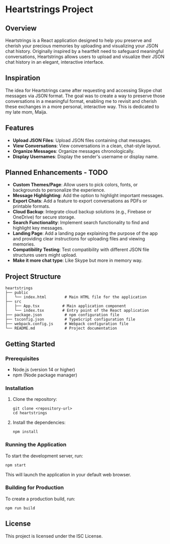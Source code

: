 # Heartstrings Project

## Overview

Heartstrings is a React application designed to help you preserve and cherish your precious memories by uploading and visualizing your JSON chat history. Originally inspired by a heartfelt need to safeguard meaningful conversations, Heartstrings allows users to upload and visualize their JSON chat history in an elegant, interactive interface.

## Inspiration

The idea for Heartstrings came after requesting and accessing Skype chat messages via JSON format. The goal was to create a way to preserve those conversations in a meaningful format, enabling me to revisit and cherish these exchanges in a more personal, interactive way. This is dedicated to my late mom, Maija.

## Features

- **Upload JSON Files**: Upload JSON files containing chat messages.
- **View Conversations**: View conversations in a clean, chat-style layout.
- **Organize Messages**: Organize messages chronologically.
- **Display Usernames**: Display the sender's username or display name.

## Planned Enhancements - TODO

- **Custom Themes/Page**: Allow users to pick colors, fonts, or backgrounds to personalize the experience.
- **Message Highlighting**: Add the option to highlight important messages.
- **Export Chats**: Add a feature to export conversations as PDFs or printable formats.
- **Cloud Backup**: Integrate cloud backup solutions (e.g., Firebase or OneDrive) for secure storage.
- **Search Functionality**: Implement search functionality to find and highlight key messages.
- **Landing Page**: Add a landing page explaining the purpose of the app and providing clear instructions for uploading files and viewing memories.
- **Compatibility Testing**: Test compatibility with different JSON file structures users might upload.
- **Make it more chat type**: Like Skype but more in memory way.

## Project Structure

```
heartstrings
├── public
│   └── index.html        # Main HTML file for the application
├── src
│   ├── App.tsx          # Main application component
│   └── index.tsx        # Entry point of the React application
├── package.json          # npm configuration file
├── tsconfig.json         # TypeScript configuration file
├── webpack.config.js     # Webpack configuration file
└── README.md             # Project documentation
```

## Getting Started

### Prerequisites

- Node.js (version 14 or higher)
- npm (Node package manager)

### Installation

1. Clone the repository:

   ```
   git clone <repository-url>
   cd heartstrings
   ```

2. Install the dependencies:
   ```
   npm install
   ```

### Running the Application

To start the development server, run:

```
npm start
```

This will launch the application in your default web browser.

### Building for Production

To create a production build, run:

```
npm run build
```

## License

This project is licensed under the ISC License.
